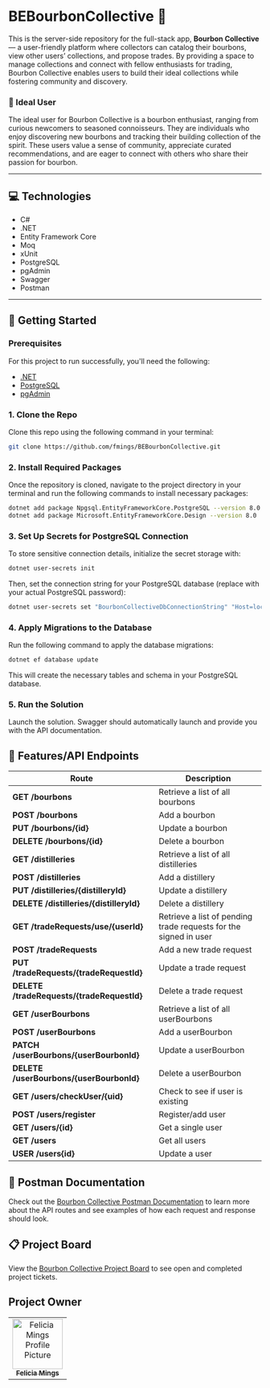 # BEBourbonCollective 🥃

This is the server-side repository for the full-stack app, **Bourbon Collective** — a user-friendly platform where collectors can catalog their bourbons, view other users’ collections, and propose trades. By providing a space to manage collections and connect with fellow enthusiasts for trading, Bourbon Collective enables users to build their ideal collections while fostering community and discovery.

### 👤 Ideal User
The ideal user for Bourbon Collective is a bourbon enthusiast, ranging from curious newcomers to seasoned connoisseurs. 
They are individuals who enjoy discovering new bourbons and tracking their building collection of the spirit. 
These users value a sense of community, appreciate curated recommendations, and are eager to connect with others who share their passion for bourbon. 

---

## 💻 Technologies

- C#
- .NET
- Entity Framework Core
- Moq
- xUnit
- PostgreSQL
- pgAdmin
- Swagger
- Postman

---

## 🚀 Getting Started

### Prerequisites

For this project to run successfully, you'll need the following:

- [.NET](https://dotnet.microsoft.com/en-us)
- [PostgreSQL](https://www.postgresql.org/download)
- [pgAdmin](https://www.pgadmin.org)

### 1. Clone the Repo

Clone this repo using the following command in your terminal:

```bash
git clone https://github.com/fmings/BEBourbonCollective.git
```

### 2. Install Required Packages

Once the repository is cloned, navigate to the project directory in your terminal and run the following commands to install necessary packages:

```bash
dotnet add package Npgsql.EntityFrameworkCore.PostgreSQL --version 8.0
dotnet add package Microsoft.EntityFrameworkCore.Design --version 8.0
```

### 3. Set Up Secrets for PostgreSQL Connection

To store sensitive connection details, initialize the secret storage with:

```bash
dotnet user-secrets init
```

Then, set the connection string for your PostgreSQL database (replace with your actual PostgreSQL password):

```bash
dotnet user-secrets set "BourbonCollectiveDbConnectionString" "Host=localhost;Port=5432;Username=postgres;Password=<your_postgresql_password>;Database=BourbonCollective"
```

### 4. Apply Migrations to the Database

Run the following command to apply the database migrations:

```bash
dotnet ef database update
```

This will create the necessary tables and schema in your PostgreSQL database.

### 5. Run the Solution

Launch the solution. Swagger should automatically launch and provide you with the API documentation.

## 📍 Features/API Endpoints

| Route											| Description														|
|-----------------------------------------------|-------------------------------------------------------------------|
| **GET /bourbons**                             | Retrieve a list of all bourbons									|
| **POST /bourbons**                            | Add a bourbon														|
| **PUT /bourbons/{id}**						| Update a bourbon													|
| **DELETE /bourbons/{id}**                     | Delete a bourbon													|
| **GET /distilleries**							| Retrieve a list of all distilleries								|
| **POST /distilleries**						| Add a distillery													|
| **PUT /distilleries/{distilleryId}**          | Update a distillery												|
| **DELETE /distilleries/{distilleryId}**       | Delete a distillery												|
| **GET /tradeRequests/use/{userId}**           | Retrieve a list of pending trade requests for the signed in user  |
| **POST /tradeRequests**						| Add a new trade request											|
| **PUT /tradeRequests/{tradeRequestId}**       | Update a trade request											|
| **DELETE /tradeRequests/{tradeRequestId}**    | Delete a trade request											|
| **GET /userBourbons**							| Retrieve a list of all userBourbons                               |
| **POST /userBourbons**						| Add a userBourbon													|
| **PATCH /userBourbons/{userBourbonId}**       | Update a userBourbon												|
| **DELETE /userBourbons/{userBourbonId}**		| Delete a userBourbon												|
| **GET /users/checkUser/{uid}**                | Check to see if user is existing									|
| **POST /users/register**						| Register/add user													|
| **GET /users/{id}**							| Get a single user													|
| **GET /users**								| Get all users														|
| **USER /users{id}**							| Update a user														|

## 📄 Postman Documentation

Check out the [Bourbon Collective Postman Documentation](https://documenter.getpostman.com/view/31976414/2sAYBRFDUy) to learn more about the API routes and see examples of how each request and response should look.

## 📋 Project Board

View the [Bourbon Collective Project Board](https://github.com/users/fmings/projects/13/views/1) to see open and completed project tickets.

## Project Owner

<table>
<tr>
<td align="center">
<a href="https://github.com/fmings">
<img src="https://avatars.githubusercontent.com/u/150978100?v=4" width="100px;" alt="Felicia Mings Profile Picture"/><br>
<sub><b>Felicia Mings</b></sub>
</a>
</td>
</tr>
</table>
